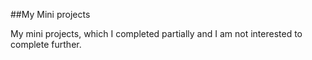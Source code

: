 ##My Mini projects

My mini projects, which I completed partially and I am not interested to complete further.